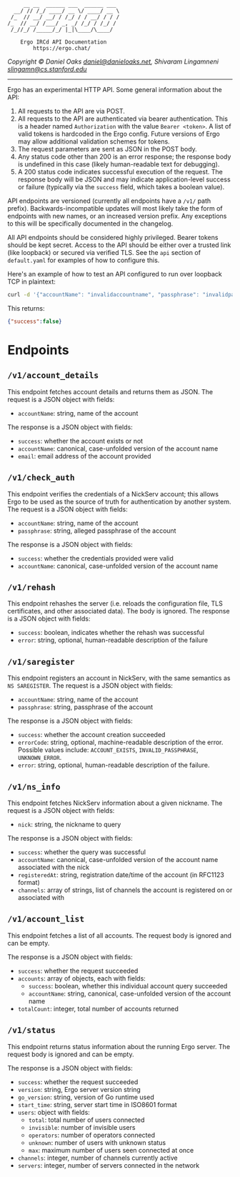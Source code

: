          __ __  ______ ___  ______ ___ 
      __/ // /_/ ____/ __ \/ ____/ __ \
     /_  // __/ __/ / /_/ / / __/ / / /
    /_  // __/ /___/ _, _/ /_/ / /_/ / 
     /_//_/ /_____/_/ |_|\____/\____/  

        Ergo IRCd API Documentation
            https://ergo.chat/

_Copyright © Daniel Oaks <daniel@danieloaks.net>, Shivaram Lingamneni <slingamn@cs.stanford.edu>_


--------------------------------------------------------------------------------------------

Ergo has an experimental HTTP API. Some general information about the API:

1. All requests to the API are via POST.
1. All requests to the API are authenticated via bearer authentication. This is a header named `Authorization` with the value `Bearer <token>`. A list of valid tokens is hardcoded in the Ergo config. Future versions of Ergo may allow additional validation schemes for tokens.
1. The request parameters are sent as JSON in the POST body.
1. Any status code other than 200 is an error response; the response body is undefined in this case (likely human-readable text for debugging).
1. A 200 status code indicates successful execution of the request. The response body will be JSON and may indicate application-level success or failure (typically via the `success` field, which takes a boolean value).

API endpoints are versioned (currently all endpoints have a `/v1/` path prefix). Backwards-incompatible updates will most likely take the form of endpoints with new names, or an increased version prefix. Any exceptions to this will be specifically documented in the changelog.

All API endpoints should be considered highly privileged. Bearer tokens should be kept secret. Access to the API should be either over a trusted link (like loopback) or secured via verified TLS. See the `api` section of `default.yaml` for examples of how to configure this.

Here's an example of how to test an API configured to run over loopback TCP in plaintext:

```bash
curl -d '{"accountName": "invalidaccountname", "passphrase": "invalidpassphrase"}' -H 'Authorization: Bearer EYBbXVilnumTtfn4A9HE8_TiKLGWEGylre7FG6gEww0' -v http://127.0.0.1:8089/v1/check_auth
```

This returns:

```json
{"success":false}
```

Endpoints
=========

`/v1/account_details`
----------------

This endpoint fetches account details and returns them as JSON. The request is a JSON object with fields:

* `accountName`: string, name of the account

The response is a JSON object with fields:

* `success`: whether the account exists or not
* `accountName`: canonical, case-unfolded version of the account name
* `email`: email address of the account provided

`/v1/check_auth`
----------------

This endpoint verifies the credentials of a NickServ account; this allows Ergo to be used as the source of truth for authentication by another system. The request is a JSON object with fields:

* `accountName`: string, name of the account
* `passphrase`: string, alleged passphrase of the account

The response is a JSON object with fields:

* `success`: whether the credentials provided were valid
* `accountName`: canonical, case-unfolded version of the account name

`/v1/rehash`
------------

This endpoint rehashes the server (i.e. reloads the configuration file, TLS certificates, and other associated data). The body is ignored. The response is a JSON object with fields:

* `success`: boolean, indicates whether the rehash was successful
* `error`: string, optional, human-readable description of the failure

`/v1/saregister`
----------------

This endpoint registers an account in NickServ, with the same semantics as `NS SAREGISTER`. The request is a JSON object with fields:

* `accountName`: string, name of the account
* `passphrase`: string, passphrase of the account

The response is a JSON object with fields:

* `success`: whether the account creation succeeded
* `errorCode`: string, optional, machine-readable description of the error. Possible values include: `ACCOUNT_EXISTS`, `INVALID_PASSPHRASE`, `UNKNOWN_ERROR`.
* `error`: string, optional, human-readable description of the failure.


`/v1/ns_info`
--------------

This endpoint fetches NickServ information about a given nickname. The request is a JSON object with fields:

* `nick`: string, the nickname to query

The response is a JSON object with fields:

* `success`: whether the query was successful
* `accountName`: canonical, case-unfolded version of the account name associated with the nick
* `registeredAt`: string, registration date/time of the account (in RFC1123 format)
* `channels`: array of strings, list of channels the account is registered on or associated with


`/v1/account_list`
-------------------

This endpoint fetches a list of all accounts. The request body is ignored and can be empty.

The response is a JSON object with fields:

* `success`: whether the request succeeded
* `accounts`: array of objects, each with fields:
  * `success`: boolean, whether this individual account query succeeded
  * `accountName`: string, canonical, case-unfolded version of the account name
* `totalCount`: integer, total number of accounts returned


`/v1/status`
-------------

This endpoint returns status information about the running Ergo server. The request body is ignored and can be empty.

The response is a JSON object with fields:

* `success`: whether the request succeeded
* `version`: string, Ergo server version string
* `go_version`: string, version of Go runtime used
* `start_time`: string, server start time in ISO8601 format
* `users`: object with fields:
  * `total`: total number of users connected
  * `invisible`: number of invisible users
  * `operators`: number of operators connected
  * `unknown`: number of users with unknown status
  * `max`: maximum number of users seen connected at once
* `channels`: integer, number of channels currently active
* `servers`: integer, number of servers connected in the network
